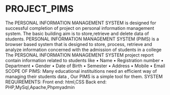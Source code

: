 # PROJECT_PIMS
The PERSONAL INFORMATION MANAGEMENT SYSTEM is designed for successful
completion of project on personal information management system. The basic building aim is
to store,retrieve and delete data of students. PERSONAL INFORMATION MANAGEMENT
SYSTEM (PIMS) is a browser based system that is designed to store, process, retrieve and
analyze information concerned with the admission of students in a college
The PERSONAL INFORMATION MANAGEMENT SYSTEM project report contain
information related to students like
• Name
• Registration number
• Department
• Gender
• Date of Birth
• Semester
• Address
• Mobile
• Email
SCOPE OF PIMS:
Many educational instituitions need an efficient way of managing their
students data , Our PIMS is a simple tool for them.
SYSTEM REQUIREMENTS:
Front end: html,CSS
Back end: PHP,MySql,Apache,Phpmyadmin
